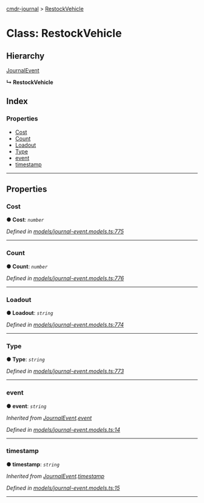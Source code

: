 [cmdr-journal](../README.md) > [RestockVehicle](../classes/restockvehicle.md)



# Class: RestockVehicle

## Hierarchy


 [JournalEvent](journalevent.md)

**↳ RestockVehicle**







## Index

### Properties

* [Cost](restockvehicle.md#cost)
* [Count](restockvehicle.md#count)
* [Loadout](restockvehicle.md#loadout)
* [Type](restockvehicle.md#type)
* [event](restockvehicle.md#event)
* [timestamp](restockvehicle.md#timestamp)



---
## Properties
<a id="cost"></a>

###  Cost

**●  Cost**:  *`number`* 

*Defined in [models/journal-event.models.ts:775](https://github.com/chrisbruford/cmdr-journal/blob/0588b1f/src/models/journal-event.models.ts#L775)*





___

<a id="count"></a>

###  Count

**●  Count**:  *`number`* 

*Defined in [models/journal-event.models.ts:776](https://github.com/chrisbruford/cmdr-journal/blob/0588b1f/src/models/journal-event.models.ts#L776)*





___

<a id="loadout"></a>

###  Loadout

**●  Loadout**:  *`string`* 

*Defined in [models/journal-event.models.ts:774](https://github.com/chrisbruford/cmdr-journal/blob/0588b1f/src/models/journal-event.models.ts#L774)*





___

<a id="type"></a>

###  Type

**●  Type**:  *`string`* 

*Defined in [models/journal-event.models.ts:773](https://github.com/chrisbruford/cmdr-journal/blob/0588b1f/src/models/journal-event.models.ts#L773)*





___

<a id="event"></a>

###  event

**●  event**:  *`string`* 

*Inherited from [JournalEvent](journalevent.md).[event](journalevent.md#event)*

*Defined in [models/journal-event.models.ts:14](https://github.com/chrisbruford/cmdr-journal/blob/0588b1f/src/models/journal-event.models.ts#L14)*





___

<a id="timestamp"></a>

###  timestamp

**●  timestamp**:  *`string`* 

*Inherited from [JournalEvent](journalevent.md).[timestamp](journalevent.md#timestamp)*

*Defined in [models/journal-event.models.ts:15](https://github.com/chrisbruford/cmdr-journal/blob/0588b1f/src/models/journal-event.models.ts#L15)*





___


